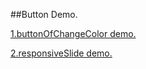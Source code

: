 ##Button Demo.

[1.buttonOfChangeColor demo.](http://htmlpreview.github.io/?https://github.com/Llane00/Button/blob/master/1.buttonOfChangeColor/index.html)

[2.responsiveSlide demo.](http://htmlpreview.github.io/?https://github.com/Llane00/Button/blob/master/2.responsiveSlide/index.html)


